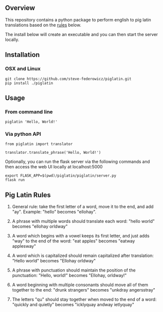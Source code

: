 ## Overview
This repository contains a python package to perform english to pig latin translations based on the [rules](#pig-latin-rules) below.

The install below will create an executable and you can then start the server locally.

## Installation

### OSX and Linux
```
git clone https://github.com/steve-federowicz/piglatin.git
pip install ./piglatin
```
## Usage

### From command line
```
piglatin 'Hello, World!'
```

### Via python API
```
from piglatin import translator

translator.translate_phrase('Hello, World!')
```

Optionally, you can run the flask server via the following commands and then access the web UI locally at localhost:5000
```
export FLASK_APP=$(pwd)/piglatin/piglatin/server.py
flask run
```

## Pig Latin Rules

1. General rule: take the first letter of a word, move it to the end, and add "ay". Example: "hello" becomes "ellohay". 

2. A phrase with multiple words should translate each word: "hello world" becomes "ellohay orldway"

3. A word which begins with a vowel keeps its first letter, and just adds "way" to the end of the word: "eat apples" becomes "eatway applesway" 

4. A word which is capitalized should remain capitalized after translation: "Hello world" becomes "Ellohay orldway" 

5. A phrase with punctuation should maintain the position of the punctuation: "Hello, world!" becomes "Ellohay, orldway!" 

6. A word beginning with multiple consonants should move all of them together to the end: "drunk strangers" becomes "unkdray angersstray" 

7. The letters "qu" should stay together when moved to the end of a word: "quickly and quietly" becomes "icklyquay andway ietlyquay" 
